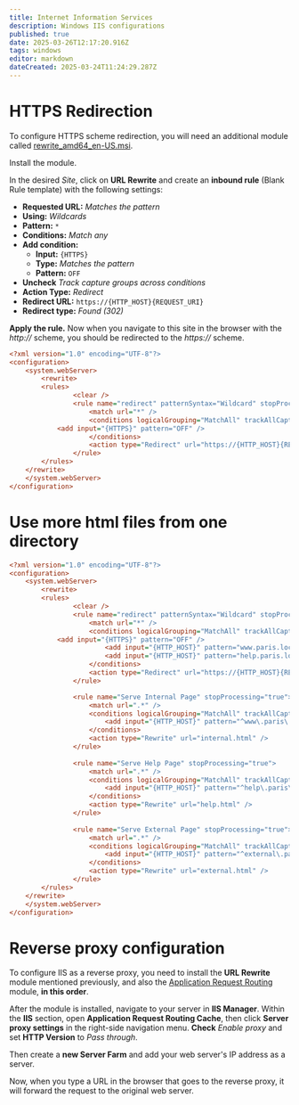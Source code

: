 ```yaml
---
title: Internet Information Services
description: Windows IIS configurations
published: true
date: 2025-03-26T12:17:20.916Z
tags: windows
editor: markdown
dateCreated: 2025-03-24T11:24:29.287Z
---
```


# HTTPS Redirection

To configure HTTPS scheme redirection, you will need an additional module called [rewrite_amd64_en-US.msi](https://www.iis.net/downloads/microsoft/url-rewrite).

Install the module.

In the desired *Site*, click on **URL Rewrite** and create an **inbound rule** (Blank Rule template) with the following settings:

 - **Requested URL:** *Matches the pattern*
 - **Using:** *Wildcards*
 - **Pattern:** `*`
 - **Conditions:** *Match any*
 - **Add condition:**
   - **Input:** `{HTTPS}`
   - **Type:** *Matches the pattern*
   - **Pattern:** `OFF`
 - **Uncheck** *Track capture groups across conditions*
 - **Action Type:** *Redirect*
 - **Redirect URL:** `https://{HTTP_HOST}{REQUEST_URI}`
 - **Redirect type:** *Found (302)*

**Apply the rule.** Now when you navigate to this site in the browser with the *http://* scheme, you should be redirected to the *https://* scheme.

```cfg
<?xml version="1.0" encoding="UTF-8"?>
<configuration>
    <system.webServer>
        <rewrite>
		<rules>
                <clear />
                <rule name="redirect" patternSyntax="Wildcard" stopProcessing="true">
                    <match url="*" />
                    <conditions logicalGrouping="MatchAll" trackAllCaptures="false">
			<add input="{HTTPS}" pattern="OFF" />
                    </conditions>
                    <action type="Redirect" url="https://{HTTP_HOST}{REQUEST_URI}" redirectType="Found" />
                </rule>
		</rules>
	</rewrite>
    </system.webServer>
</configuration>
```

# Use more html files from one directory

```cfg
<?xml version="1.0" encoding="UTF-8"?>
<configuration>
    <system.webServer>
        <rewrite>
		<rules>
                <clear />
                <rule name="redirect" patternSyntax="Wildcard" stopProcessing="true">
                    <match url="*" />
                    <conditions logicalGrouping="MatchAll" trackAllCaptures="false">
			<add input="{HTTPS}" pattern="OFF" />
                        <add input="{HTTP_HOST}" pattern="www.paris.local" />
                        <add input="{HTTP_HOST}" pattern="help.paris.local" />
                    </conditions>
                    <action type="Redirect" url="https://{HTTP_HOST}{REQUEST_URI}"redirectType="Found" />
                </rule>

                <rule name="Serve Internal Page" stopProcessing="true">
                    <match url=".*" />
                    <conditions logicalGrouping="MatchAll" trackAllCaptures="false">
                        <add input="{HTTP_HOST}" pattern="^www\.paris\.local$" />
                    </conditions>
                    <action type="Rewrite" url="internal.html" />
                </rule>
                
                <rule name="Serve Help Page" stopProcessing="true">
                    <match url=".*" />
                    <conditions logicalGrouping="MatchAll" trackAllCaptures="false">
                        <add input="{HTTP_HOST}" pattern="^help\.paris\.local$" />
                    </conditions>
                    <action type="Rewrite" url="help.html" />
                </rule>
                
                <rule name="Serve External Page" stopProcessing="true">
                    <match url=".*" />
                    <conditions logicalGrouping="MatchAll" trackAllCaptures="false">
                        <add input="{HTTP_HOST}" pattern="^external\.paris\.local$" />
                    </conditions>
                    <action type="Rewrite" url="external.html" />
                </rule>
		</rules>
	</rewrite>
    </system.webServer>
</configuration>

```

# Reverse proxy configuration

To configure IIS as a reverse proxy, you need to install the **URL Rewrite** module mentioned previously, and also the [Application Request Routing](https://www.iis.net/downloads/microsoft/application-request-routing) module, **in this order**.

After the module is installed, navigate to your server in **IIS Manager**. Within the **IIS** section, open **Application Request Routing Cache**, then click **Server proxy settings** in the right-side navigation menu. **Check** *Enable proxy* and set **HTTP Version** to *Pass through*.

Then create a **new Server Farm** and add your web server's IP address as a server.

Now, when you type a URL in the browser that goes to the reverse proxy, it will forward the request to the original web server.
